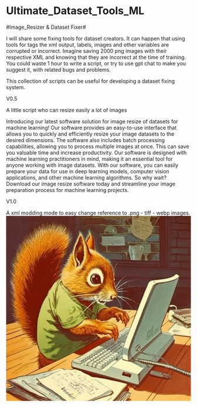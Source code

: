# Ultimate_Dataset_Tools_ML
#Image_Resizer & Dataset Fixer#


I will share some fixing tools for dataset creators.
It can happen that using tools for tags the xml output, labels, images and other variables are corrupted or incorrect.
Imagine saving 2000 png images with their respective XML and knowing that they are incorrect at the time of training. You could waste 1 hour to write a script, or try to use gpt chat to make you suggest it, with related bugs and problems.

This collection of scripts can be useful for developing a dataset fixing system.


V0.5

A little script who can resize easily a lot of images

Introducing our latest software solution for image resize of datasets for machine learning! Our software provides an easy-to-use interface that allows you to quickly and efficiently resize your image datasets to the desired dimensions.
The software also includes batch processing capabilities, allowing you to process multiple images at once. This can save you valuable time and increase productivity.
Our software is designed with machine learning practitioners in mind, making it an essential tool for anyone working with image datasets. With our software, you can easily prepare your data for use in deep learning models, computer vision applications, and other machine learning algorithms.
So why wait? Download our image resize software today and streamline your image preparation process for machine learning projects.

V1.0

A xml modding mode to easy change reference to .png - tiff - webp images.
<br>
<img src="Dataset_Fixer.png">

